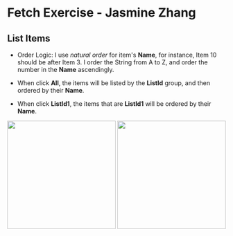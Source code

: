 # Fetch Exercise - Jasmine Zhang
## List Items
- Order Logic:
I use *natural order* for item's **Name**, for instance, Item 10 should be after Item 3. I order the String from A to Z, and order the number in the **Name** ascendingly.


- When click **All**, the items will be listed by the **ListId** group, and then ordered by their **Name**.
- When click **ListId1**, the items that are  **ListId1** will be ordered by their **Name**.
<img src="https://github.com/jerryiscat/fetch-exercise/assets/94934251/a427347a-0b7d-41c8-a3e2-0119dfadf687" width="250">

<img src="https://github.com/jerryiscat/fetch-exercise/assets/94934251/56e11f9b-c239-4fcd-98bb-d7fe5e393565" width="250">
